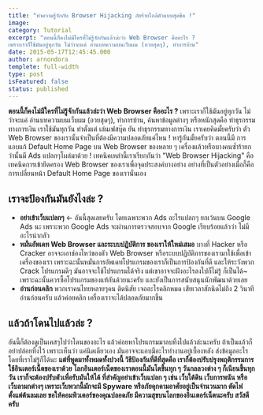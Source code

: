 ```yaml
---
title: "ทำความรู้จักกับ Browser Hijacking ภัยร้ายใกล้ตัวแบบสุดขีด !"
image:
category: Tutorial
excerpt: "ตอนนี้ก็คงไม่มีใครที่ไม่รู้จักกันแล้วล่ะว่า Web Browser คืออะไร ?
เพราะเราก็ใช้มันอยู่ทุกวัน ไม่ว่าจะแค่ อ่านบทความบนเว็บผม (อวยสุดๆ), ทำการบ้าน"
date: 2015-05-17T12:45:45.000
author: arnondora
templete: full-width
type: post
isFeatured: false
status: published
---
```


**ตอนนี้ก็คงไม่มีใครที่ไม่รู้จักกันแล้วล่ะว่า Web Browser คืออะไร ?**
เพราะเราก็ใช้มันอยู่ทุกวัน ไม่ว่าจะแค่ อ่านบทความบนเว็บผม (อวยสุดๆ), ทำการบ้าน, ค้นหาข้อมูลต่างๆ หรือหนักสุดคือ ทำธุรกรรมทางการเงิน
เราใช้มันทุกวัน ทำตั้งแต่ เล่นเฟสบุ๊ค ยัน ทำธุรกรรมทางการเงิน เราเคยคิดมั้ยครับว่า ตัว Web Browser ของเรานั้นจำเป็นที่ต้องมีความปลอดภัยแค่ไหน !
หารู้กันมั้ยครับว่า ตอนนี้มี การแอบแก้ Default Home Page บน Web Browser ของหลาย ๆ เครื่องแล้วหรือบางคนซ้ำร้ายกว่านั้นมี Ads แปลกๆโผล่มาด้วย ! เทคนิคเหล่านี้เราเรียกกันว่า "Web Browser Hijacking" คือเทคนิคการเข้ายึดครอง Web Browser ของเราเพื่อจุดประสงค์บางอย่าง อย่างที่เป็นตัวอย่างเมื่อกี้คือการเปลี่ยนหน้า Default Home Page ของเรานั่นเอง

## เราจะป้องกันมันยังไงล่ะ ?

* **อย่าเข้าเว็บแปลกๆ** <- อันนี้สุดเลยครับ โดยเฉพาะพวก Ads อะไรแปลกๆ ยกเว้นบน Google Ads นะ เพราะพวก Google Ads จะผ่านการตรวจสอบจาก Google เรียบร้อยแล้วว่า ไม่มีอะไรน่ากลัว
* **หมั่นอัพเดท Web Browser และระบบปฏิบัติการ ของเราให้ใหม่เสมอ** บางที่ Hacker หรือ Cracker อาจจะเอาช่องโหว่ของตัว Web Browser หรือระบบปฏิบัติการของเรามาใช้เพื่อเข้าเครื่องของเรา เพราะฉะนั้นหมั่นการอัพเดทโปรแกรมของเราก็เป็นการป้องกันที่ดี และให้ระวังพวก Crack โปรแกรมดีๆ มันอาจจะใช้โปรแกรมได้จริง แต่เขาอาจจะฝังอะไรลงไปก็ไม่รู้ ก็เป็นได้~ เพราะฉะนั้นควรซื้อโปรแกรมของแท้กันด้วยนะครับ และยังเป็นการสนับสนุนนักพัฒนาด้วยเลย
* **อ่านก่อนคลิก** พวกเราคนไทยหลายๆคน ติดนิสัย เจออะไรคลิกหมด เสียเวลาสักนิดไม่ถึง 2 วินาที อ่านก่อนครับ แล้วค่อยคลิก เครื่องเราจะได้ปลอดภัยมากขึ้น

## แล้วถ้าโดนไปแล้วล่ะ ?
อันนี้ก็ต้องดูเป็นเคสๆไปว่าโดนของอะไร แล้วค่อยหาโปรแกรมมาลบทิ้งไปแล้วล่ะนะครับ ถ้าเป็นแล้วก็อย่าปล่อยทิ้งไว้ เพราะเห็นว่า แค่นิดเดียวเอง มันอาจจะแอบมีอะไรทำงานอยู่เบื้องหลัง ส่งข้อมูลอะไรโดยที่เราไม่รู้ก็ได้นะ
**แต่ที่พูดมาทั้งหมดทั้งปวงนี้ วิธีป้องกันที่ดีที่สุดคือ เราก็ต้องปรับปรุงพฤติกรรมการใช้อินเตอร์เน็ตของเราด้วย โลกอินเตอร์เน็ตของเราตอนนี้มันโตขึ้นทุก ๆ วันกลลวงต่าง ๆ ก็เนียนขึ้นทุกวัน เราก็จะต้องปรับตัวเพื่อรับมันให้ได้ ที่สำคัญอย่าเข้าเว็บแปลก ๆ เช่น เว็บใต้ดิน เว็บการพนัน หรือเว็บลามกต่างๆ เพราะเว็บพวกนี้มักจะมี Spyware หรือภัยคุกคามอาศัยอยู่เป็นจำนวนมาก ตัดไฟตั้งแต่ต้นลมเลย ขอให้คอมพิวเตอร์ของคุณปลอดภัย มีความสุขบนโลกของอินเตอร์เน็ตนะครับ สวัสดีครับ**
